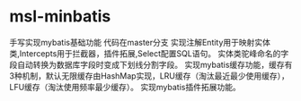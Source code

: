 # msl-minbatis
手写实现mybatis基础功能
代码在master分支
实现注解Entity用于映射实体类,Intercepts用于拦截器，插件拓展,Select配置SQL语句。
实体类驼峰命名的字段自动转换为数据库字段时变成下划线分割字段。
实现mybatis缓存功能，缓存有3种机制，默认无限缓存由HashMap实现，LRU缓存（淘汰最近最少使用缓存），LFU缓存（淘汰使用频率最少缓存）。
实现mybatis插件拓展功能。
